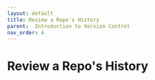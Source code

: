 ```yaml
---
layout: default
title: Review a Repo's History
parent:  Introduction to Version Control
nav_order: 4
---
```


# Review a Repo's History
